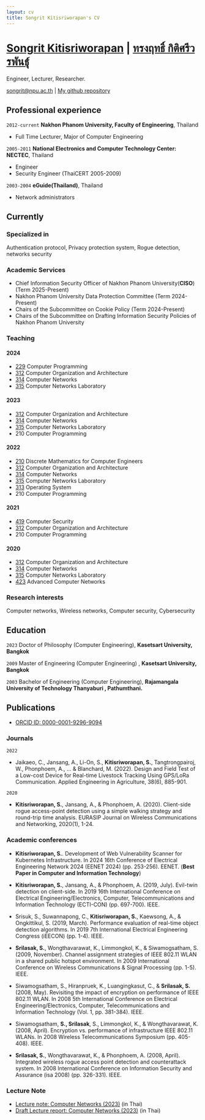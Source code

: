 ```yaml
---
layout: cv
title: Songrit Kitisriworapan's CV
---
```

# [Songrit Kitisriworapan](README.md) | [ทรงฤทธิ์ กิติศรีวรพันธุ์](README-th.md)
Engineer, Lecturer, Researcher.

<div id="webaddress">
<a href="songrit@npu.ac.th">songrit@npu.ac.th</a>
| <a href="https://github.com/songritk">My github repository</a>
</div>

## Professional experience

`2012-current`
__Nakhon Phanom University, Faculty of Engineering__, Thailand
- Full Time Lecturer, Major of Computer Engineering

`2005-2011`
__National Electronics and Computer Technology Center: NECTEC__, Thailand
- Engineer 
- Security Engineer (ThaiCERT 2005-2009)
  
`2003-2004`
__eGuide(Thailand)__, Thailand
- Network administrators

## Currently
### Specialized in

Authentication protocol, Privacy protection system, Rogue detection, networks security
### Academic Services
* Chief Information Security Officer of Nakhon Phanom University(**CISO**) (Term 2025-Present)
* Nakhon Phanom University Data Protection Committee (Term 2024-Present)
* Chairs of the Subcommittee on Cookie Policy (Term 2024-Present)
* Chairs of the Subcommittee on Drafting Information Security Policies of Nakhon Phanom University
  
### Teaching

#### 2024
- [229](https://git.npu.world/lecture-cpe/229/-/tree/2024-1) Computer Programming
- [312](https://git.npu.world/lecture-cpe/312/-/tree/2566-1?ref_type=heads) Computer Organization and Architecture
- [314](https://git.npu.world/lecture-cpe/314/-/tree/2566-1?ref_type=heads) Computer Networks
- [315](https://git.npu.world/lecture-cpe/315/-/tree/2566-1?ref_type=heads) Computer Networks Laboratory

  
#### 2023

- [312](https://git.npu.world/lecture-cpe/312/-/tree/2566-1?ref_type=heads) Computer Organization and Architecture
- [314](https://git.npu.world/lecture-cpe/314/-/tree/2566-1?ref_type=heads) Computer Networks
- [315](https://git.npu.world/lecture-cpe/315/-/tree/2566-1?ref_type=heads) Computer Networks Laboratory
- 210 Computer Programming
 
#### 2022
- [210](https://git.npu.world/lecture-cpe/210) Discrete Mathematics for Computer Engineers
- [312](https://git.npu.world/lecture-cpe/312/-/tree/2565-1?ref_type=heads) Computer Organization and Architecture
- [314](https://git.npu.world/lecture-cpe/314/-/tree/2565-1?ref_type=heads) Computer Networks
- [315](https://git.npu.world/lecture-cpe/315/-/tree/2565-1?ref_type=heads) Computer Networks Laboratory
- [313](https://git.npu.world/lecture-cpe/313/-/tree/2022?ref_type=heads) Operating System
- 210 Computer Programming
  
#### 2021
- [419](https://git.npu.world/lecture-cpe/419) Computer Security
- [312](https://git.npu.world/lecture-cpe/312/-/tree/2021-1?ref_type=heads) Computer Organization and Architecture
- 210 Computer Programming
#### 2020
- [312](https://git.npu.world/lecture-cpe/312/-/tree/2020-1?ref_type=heads) Computer Organization and Architecture
- [314](https://git.npu.world/lecture-cpe/314/-/tree/2563-1?ref_type=heads) Computer Networks
- [315](https://git.npu.world/lecture-cpe/315/-/tree/2563-1?ref_type=heads) Computer Networks Laboratory
- [423](https://git.npu.world/lecture-cpe/423) Advanced Computer Networks

### Research interests

Computer networks, Wireless networks, Computer security, Cybersecurity

## Education

`2023`
Doctor of Philosophy (Computer Engineering),
__Kasetsart University, Bangkok__

`2009`
Master of Engineering (Computer Engineering) ,
__Kasetsart University, Bangkok__

`2003`
Bachelor of Engineering (Computer Engineering),
__Rajamangala University of Technology Thanyaburi , Pathumthani.__

## Publications

<!-- A list is also available [online](https://scholar.google.co.uk/scholar?hl=en&as_sdt=0%2C5&q=Songrit+srilasak&btnG=) -->
<!-- A list is also available [online](https://scholar.google.co.uk/scholar?hl=en&as_sdt=0%2C5&q=Songrit+kitisriworapan&btnG=) -->
* [ORCID ID: 0000-0001-9296-9094](https://orcid.org/0000-0001-9296-9094)
### Journals

`2022`
- Jaikaeo, C., Jansang, A., Li-On, S., __Kitisriworapan, S.__, Tangtrongpairoj, W., Phonphoem, A., ... & Blanchard, M. (2022). Design and Field Test of a Low-cost Device for Real-time Livestock Tracking Using GPS/LoRa Communication. Applied Engineering in Agriculture, 38(6), 885-901.

`2020`
- __Kitisriworapan, S.__, Jansang, A., & Phonphoem, A. (2020). Client-side rogue access-point detection using a simple walking strategy and round-trip time analysis. EURASIP Journal on Wireless Communications and Networking, 2020(1), 1-24.

### Academic conferences
- __Kitisriworapan, S.__. Development of Web Vulnerability Scanner for Kubernetes Infrastructure. In 2024 16th Conference of Electrical Engineering Network 2024 (EENET 2024) (pp. 253-256). EENET. (**Best Paper in Computer and Information Technology**)
  
- __Kitisriworapan, S.__, Jansang, A., & Phonphoem, A. (2019, July). Evil-twin detection on client-side. In 2019 16th International Conference on Electrical Engineering/Electronics, Computer, Telecommunications and Information Technology (ECTI-CON) (pp. 697-700). IEEE.
  
- Srisuk, S., Suwannapong, C., __Kitisriworapan, S.__, Kaewsong, A., & Ongkittikul, S. (2019, March). Performance evaluation of real-time object detection algorithms. In 2019 7th International Electrical Engineering Congress (iEECON) (pp. 1-4). IEEE.

- __Srilasak, S.__, Wongthavarawat, K., Limmongkol, K., & Siwamogsatham, S. (2009, November). Channel assignment strategies of IEEE 802.11 WLAN in a shared public hotspot environment. In 2009 International Conference on Wireless Communications & Signal Processing (pp. 1-5). IEEE.
- Siwamogsatham, S., Hiranpruek, K., Luangingkasut, C., & __Srilasak, S.__ (2008, May). Revisiting the impact of encryption on performance of IEEE 802.11 WLAN. In 2008 5th International Conference on Electrical Engineering/Electronics, Computer, Telecommunications and Information Technology (Vol. 1, pp. 381-384). IEEE.

- Siwamogsatham, __S., Srilasak__, S., Limmongkol, K., & Wongthavarawat, K. (2008, April). Encryption vs. performance of infrastructure IEEE 802.11 WLANs. In 2008 Wireless Telecommunications Symposium (pp. 405-408). IEEE.

- __Srilasak, S.__, Wongthavarawat, K., & Phonphoem, A. (2008, April). Integrated wireless rogue access point detection and counterattack system. In 2008 International Conference on Information Security and Assurance (isa 2008) (pp. 326-331). IEEE.

  
### Lecture Note

- [Lecture note: Computer Networks (2023)](docs/lecture-note.pdf) (in Thai)
- [Draft Lecture report: Computer Networks (2023)](docs/report.pdf) (in Thai)

<!-- ### Footer

Last updated: July 2023 -->


